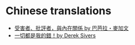 # Chinese translations
- [受害者、批評者，與內在關係 by 巴芭拉・麥加文](s.htm?p=irf_barbara)
- [一切都是我的錯！by Derek Sivers](s.htm?p=my_fault)
